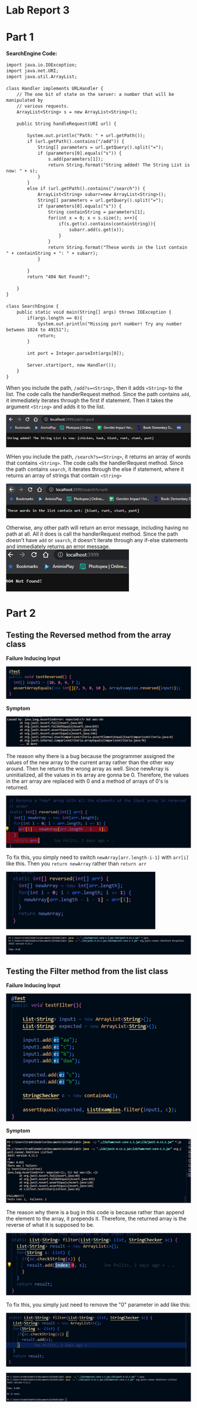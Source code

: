 
# Lab Report 3

# Part 1

**SearchEngine Code:**

```
import java.io.IOException;
import java.net.URI;
import java.util.ArrayList;

class Handler implements URLHandler {
    // The one bit of state on the server: a number that will be manipulated by
    // various requests.
    ArrayList<String> s = new ArrayList<String>();
    
    public String handleRequest(URI url) {
        
        System.out.println("Path: " + url.getPath());
        if (url.getPath().contains("/add")) {
            String[] parameters = url.getQuery().split("=");
            if (parameters[0].equals("s")) {
                s.add(parameters[1]);
                return String.format("String added! The String List is now: " + s);
            }
        }
        else if (url.getPath().contains("/search")) {
            ArrayList<String> subarr=new ArrayList<String>();
            String[] parameters = url.getQuery().split("=");
            if (parameters[0].equals("s")) {
                String containString = parameters[1];
                for(int x = 0; x < s.size(); x++){
                    if(s.get(x).contains(containString)){
                        subarr.add(s.get(x));
                    }
                }
                return String.format("These words in the list contain " + containString + ": " + subarr);
            }
            
        }
        return "404 Not Found!";
        
    }
}

class SearchEngine {
    public static void main(String[] args) throws IOException {
        if(args.length == 0){
            System.out.println("Missing port number! Try any number between 1024 to 49151");
            return;
        }

        int port = Integer.parseInt(args[0]);

        Server.start(port, new Handler());
    }
}

```

When you include the path, `/add?s=<String>`, then it adds `<String>` to the list. The code calls the handlerRequest method. Since the path contains `add`, it immediately iterates through the first if statement. Then it takes the argument `<String>` and adds it to the list.

![Search Engine add](/images/searchengineadd1.jpg)

WHen you include the path, `/search?s=<String>`, it returns an array of words that contains `<String>`. The code calls the handlerRequest method. Since the path contains `search`, it iterates through the else if statement, where it returns an array of strings that contain `<String>`

![Search Engine search](/Images/searchenginesearch.jpg)

Otherwise, any other path will return an error message, including having no path at all. All it does is call the handlerRequest method. Since the path doesn't have `add` or `search`, it doesn't iterate through any if-else statements and immediately returns an error message.
![Search Engine error](/Images/searchengineerror.jpg)







# Part 2

## Testing the Reversed method from the array class

**Failure Inducing Input**

![reversed input](/Images/reversedfailinput.png)

**Symptom**

![reversed symptom](/Images/reversedsymptom.png)

The reason why there is a bug because the programmer assigned the values of the new array to the current array rather than the other way around. Then he returns the wrong array as well. Since newArray is uninitialized, all the values in tis array are gonna be 0. Therefore, the values in the arr array are replaced with 0 and a method of arrays of 0's is returned.

![reversed wrong code](/Images/reversedwrongcode.jpg)

To fix this, you simply need to switch `newArray[arr.length-i-1]` with `arr[i]` like this. Then you `return newArray` rather than `return arr`

![reversed correct code](/Images/reversedgoodcode.jpg)

![reversed success message](/Images/reversedsuccessmessage.jpg)

## Testing the Filter method from the list class

**Failure Inducing Input**

![filter input](/Images/filtererrorfailinduceinput.png)

**Symptom**

![filter symptom](/Images/filtersymptom.png)

The reason why there is a bug in this code is because rather than append the element to the array, it prepends it. Therefore, the returned array is the reverse of what it is supposed to be.

![fixed code for filter method](/Images/filtererrorcode.jpg)

To fix this, you simply just need to remove the "0" parameter in add like this:

![fixed code for filter method](/Images/filterfixed.jpg)

![filter successful message](/Images/filtersuccessful.jpg)